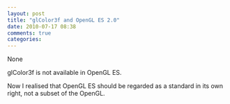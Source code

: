 ```yaml
---
layout: post
title: "glColor3f and OpenGL ES 2.0"
date: 2010-07-17 08:38
comments: true
categories: 
---
```


None


glColor3f is not available in OpenGL ES.


Now I realised that OpenGL ES should be regarded as a standard in its own right, not a subset of the OpenGL.


